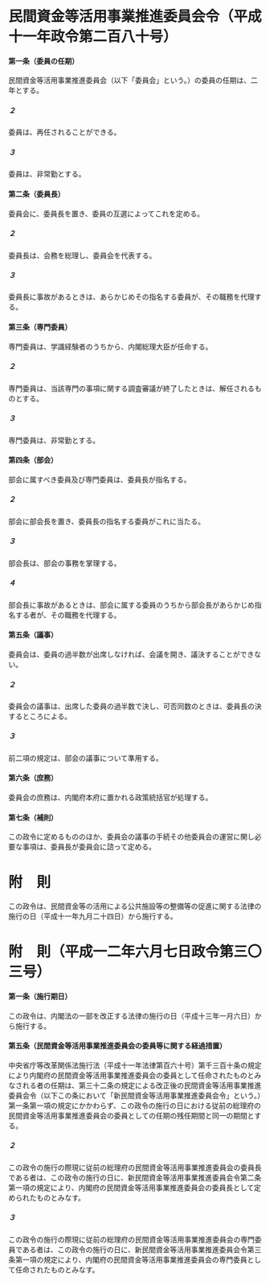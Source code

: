 # 民間資金等活用事業推進委員会令（平成十一年政令第二百八十号）
#### 第一条（委員の任期）
民間資金等活用事業推進委員会（以下「委員会」という。）の委員の任期は、二年とする。
##### ２
委員は、再任されることができる。
##### ３
委員は、非常勤とする。
#### 第二条（委員長）
委員会に、委員長を置き、委員の互選によってこれを定める。
##### ２
委員長は、会務を総理し、委員会を代表する。
##### ３
委員長に事故があるときは、あらかじめその指名する委員が、その職務を代理する。
#### 第三条（専門委員）
専門委員は、学識経験者のうちから、内閣総理大臣が任命する。
##### ２
専門委員は、当該専門の事項に関する調査審議が終了したときは、解任されるものとする。
##### ３
専門委員は、非常勤とする。
#### 第四条（部会）
部会に属すべき委員及び専門委員は、委員長が指名する。
##### ２
部会に部会長を置き、委員長の指名する委員がこれに当たる。
##### ３
部会長は、部会の事務を掌理する。
##### ４
部会長に事故があるときは、部会に属する委員のうちから部会長があらかじめ指名する者が、その職務を代理する。
#### 第五条（議事）
委員会は、委員の過半数が出席しなければ、会議を開き、議決することができない。
##### ２
委員会の議事は、出席した委員の過半数で決し、可否同数のときは、委員長の決するところによる。
##### ３
前二項の規定は、部会の議事について準用する。
#### 第六条（庶務）
委員会の庶務は、内閣府本府に置かれる政策統括官が処理する。
#### 第七条（補則）
この政令に定めるもののほか、委員会の議事の手続その他委員会の運営に関し必要な事項は、委員長が委員会に諮って定める。
# 附　則
この政令は、民間資金等の活用による公共施設等の整備等の促進に関する法律の施行の日（平成十一年九月二十四日）から施行する。
# 附　則（平成一二年六月七日政令第三〇三号）
#### 第一条（施行期日）
この政令は、内閣法の一部を改正する法律の施行の日（平成十三年一月六日）から施行する。
#### 第五条（民間資金等活用事業推進委員会の委員等に関する経過措置）
中央省庁等改革関係法施行法（平成十一年法律第百六十号）第千三百十条の規定により内閣府の民間資金等活用事業推進委員会の委員として任命されたものとみなされる者の任期は、第三十二条の規定による改正後の民間資金等活用事業推進委員会令（以下この条において「新民間資金等活用事業推進委員会令」という。）第一条第一項の規定にかかわらず、この政令の施行の日における従前の総理府の民間資金等活用事業推進委員会の委員としての任期の残任期間と同一の期間とする。
##### ２
この政令の施行の際現に従前の総理府の民間資金等活用事業推進委員会の委員長である者は、この政令の施行の日に、新民間資金等活用事業推進委員会令第二条第一項の規定により、内閣府の民間資金等活用事業推進委員会の委員長として定められたものとみなす。
##### ３
この政令の施行の際現に従前の総理府の民間資金等活用事業推進委員会の専門委員である者は、この政令の施行の日に、新民間資金等活用事業推進委員会令第三条第一項の規定により、内閣府の民間資金等活用事業推進委員会の専門委員として任命されたものとみなす。
